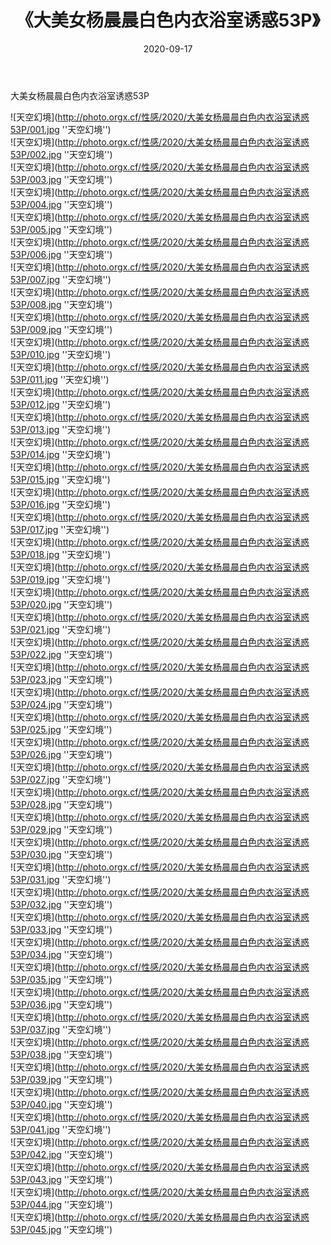 ﻿---
layout: post
title:  《大美女杨晨晨白色内衣浴室诱惑53P》
date:   2020-09-17
img: http://photo.orgx.cf/性感/2020/大美女杨晨晨白色内衣浴室诱惑53P/000.jpg
categories: [美女, 性感, 泳衣]
---

大美女杨晨晨白色内衣浴室诱惑53P



![天空幻境](http://photo.orgx.cf/性感/2020/大美女杨晨晨白色内衣浴室诱惑53P/001.jpg ''天空幻境'') <br>
![天空幻境](http://photo.orgx.cf/性感/2020/大美女杨晨晨白色内衣浴室诱惑53P/002.jpg ''天空幻境'') <br>
![天空幻境](http://photo.orgx.cf/性感/2020/大美女杨晨晨白色内衣浴室诱惑53P/003.jpg ''天空幻境'') <br>
![天空幻境](http://photo.orgx.cf/性感/2020/大美女杨晨晨白色内衣浴室诱惑53P/004.jpg ''天空幻境'') <br>
![天空幻境](http://photo.orgx.cf/性感/2020/大美女杨晨晨白色内衣浴室诱惑53P/005.jpg ''天空幻境'') <br>
![天空幻境](http://photo.orgx.cf/性感/2020/大美女杨晨晨白色内衣浴室诱惑53P/006.jpg ''天空幻境'') <br>
![天空幻境](http://photo.orgx.cf/性感/2020/大美女杨晨晨白色内衣浴室诱惑53P/007.jpg ''天空幻境'') <br>
![天空幻境](http://photo.orgx.cf/性感/2020/大美女杨晨晨白色内衣浴室诱惑53P/008.jpg ''天空幻境'') <br>
![天空幻境](http://photo.orgx.cf/性感/2020/大美女杨晨晨白色内衣浴室诱惑53P/009.jpg ''天空幻境'') <br>
![天空幻境](http://photo.orgx.cf/性感/2020/大美女杨晨晨白色内衣浴室诱惑53P/010.jpg ''天空幻境'') <br>
![天空幻境](http://photo.orgx.cf/性感/2020/大美女杨晨晨白色内衣浴室诱惑53P/011.jpg ''天空幻境'') <br>
![天空幻境](http://photo.orgx.cf/性感/2020/大美女杨晨晨白色内衣浴室诱惑53P/012.jpg ''天空幻境'') <br>
![天空幻境](http://photo.orgx.cf/性感/2020/大美女杨晨晨白色内衣浴室诱惑53P/013.jpg ''天空幻境'') <br>
![天空幻境](http://photo.orgx.cf/性感/2020/大美女杨晨晨白色内衣浴室诱惑53P/014.jpg ''天空幻境'') <br>
![天空幻境](http://photo.orgx.cf/性感/2020/大美女杨晨晨白色内衣浴室诱惑53P/015.jpg ''天空幻境'') <br>
![天空幻境](http://photo.orgx.cf/性感/2020/大美女杨晨晨白色内衣浴室诱惑53P/016.jpg ''天空幻境'') <br>
![天空幻境](http://photo.orgx.cf/性感/2020/大美女杨晨晨白色内衣浴室诱惑53P/017.jpg ''天空幻境'') <br>
![天空幻境](http://photo.orgx.cf/性感/2020/大美女杨晨晨白色内衣浴室诱惑53P/018.jpg ''天空幻境'') <br>
![天空幻境](http://photo.orgx.cf/性感/2020/大美女杨晨晨白色内衣浴室诱惑53P/019.jpg ''天空幻境'') <br>
![天空幻境](http://photo.orgx.cf/性感/2020/大美女杨晨晨白色内衣浴室诱惑53P/020.jpg ''天空幻境'') <br>
![天空幻境](http://photo.orgx.cf/性感/2020/大美女杨晨晨白色内衣浴室诱惑53P/021.jpg ''天空幻境'') <br>
![天空幻境](http://photo.orgx.cf/性感/2020/大美女杨晨晨白色内衣浴室诱惑53P/022.jpg ''天空幻境'') <br>
![天空幻境](http://photo.orgx.cf/性感/2020/大美女杨晨晨白色内衣浴室诱惑53P/023.jpg ''天空幻境'') <br>
![天空幻境](http://photo.orgx.cf/性感/2020/大美女杨晨晨白色内衣浴室诱惑53P/024.jpg ''天空幻境'') <br>
![天空幻境](http://photo.orgx.cf/性感/2020/大美女杨晨晨白色内衣浴室诱惑53P/025.jpg ''天空幻境'') <br>
![天空幻境](http://photo.orgx.cf/性感/2020/大美女杨晨晨白色内衣浴室诱惑53P/026.jpg ''天空幻境'') <br>
![天空幻境](http://photo.orgx.cf/性感/2020/大美女杨晨晨白色内衣浴室诱惑53P/027.jpg ''天空幻境'') <br>
![天空幻境](http://photo.orgx.cf/性感/2020/大美女杨晨晨白色内衣浴室诱惑53P/028.jpg ''天空幻境'') <br>
![天空幻境](http://photo.orgx.cf/性感/2020/大美女杨晨晨白色内衣浴室诱惑53P/029.jpg ''天空幻境'') <br>
![天空幻境](http://photo.orgx.cf/性感/2020/大美女杨晨晨白色内衣浴室诱惑53P/030.jpg ''天空幻境'') <br>
![天空幻境](http://photo.orgx.cf/性感/2020/大美女杨晨晨白色内衣浴室诱惑53P/031.jpg ''天空幻境'') <br>
![天空幻境](http://photo.orgx.cf/性感/2020/大美女杨晨晨白色内衣浴室诱惑53P/032.jpg ''天空幻境'') <br>
![天空幻境](http://photo.orgx.cf/性感/2020/大美女杨晨晨白色内衣浴室诱惑53P/033.jpg ''天空幻境'') <br>
![天空幻境](http://photo.orgx.cf/性感/2020/大美女杨晨晨白色内衣浴室诱惑53P/034.jpg ''天空幻境'') <br>
![天空幻境](http://photo.orgx.cf/性感/2020/大美女杨晨晨白色内衣浴室诱惑53P/035.jpg ''天空幻境'') <br>
![天空幻境](http://photo.orgx.cf/性感/2020/大美女杨晨晨白色内衣浴室诱惑53P/036.jpg ''天空幻境'') <br>
![天空幻境](http://photo.orgx.cf/性感/2020/大美女杨晨晨白色内衣浴室诱惑53P/037.jpg ''天空幻境'') <br>
![天空幻境](http://photo.orgx.cf/性感/2020/大美女杨晨晨白色内衣浴室诱惑53P/038.jpg ''天空幻境'') <br>
![天空幻境](http://photo.orgx.cf/性感/2020/大美女杨晨晨白色内衣浴室诱惑53P/039.jpg ''天空幻境'') <br>
![天空幻境](http://photo.orgx.cf/性感/2020/大美女杨晨晨白色内衣浴室诱惑53P/040.jpg ''天空幻境'') <br>
![天空幻境](http://photo.orgx.cf/性感/2020/大美女杨晨晨白色内衣浴室诱惑53P/041.jpg ''天空幻境'') <br>
![天空幻境](http://photo.orgx.cf/性感/2020/大美女杨晨晨白色内衣浴室诱惑53P/042.jpg ''天空幻境'') <br>
![天空幻境](http://photo.orgx.cf/性感/2020/大美女杨晨晨白色内衣浴室诱惑53P/043.jpg ''天空幻境'') <br>
![天空幻境](http://photo.orgx.cf/性感/2020/大美女杨晨晨白色内衣浴室诱惑53P/044.jpg ''天空幻境'') <br>
![天空幻境](http://photo.orgx.cf/性感/2020/大美女杨晨晨白色内衣浴室诱惑53P/045.jpg ''天空幻境'') <br>